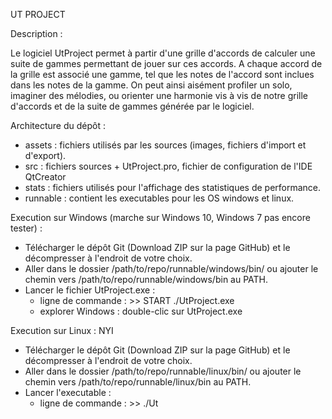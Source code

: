 UT PROJECT

Description :

Le logiciel UtProject permet à partir d'une grille d'accords de calculer une suite de gammes permettant de jouer sur ces accords.
A chaque accord de la grille est associé une gamme, tel que les notes de l'accord sont inclues dans les notes de la gamme.
On peut ainsi aisément profiler un solo, imaginer des mélodies, ou orienter une harmonie vis à vis de notre grille d'accords et de la suite de gammes générée par le logiciel.

Architecture du dépôt :

- assets : fichiers utilisés par les sources (images, fichiers d'import et d'export).
- src : fichiers sources + UtProject.pro, fichier de configuration de l'IDE QtCreator
- stats : fichiers utilisés pour l'affichage des statistiques de performance.
- runnable : contient les executables pour les OS windows et linux.

Execution sur Windows (marche sur Windows 10, Windows 7 pas encore tester) :
- Télécharger le dépôt Git (Download ZIP sur la page GitHub) et le décompresser à l'endroit de votre choix.
- Aller dans le dossier /path/to/repo/runnable/windows/bin/ ou ajouter le chemin vers /path/to/repo/runnable/windows/bin au PATH.
- Lancer le fichier UtProject.exe :
  * ligne de commande : >> START ./UtProject.exe
  * explorer Windows : double-clic sur UtProject.exe
  
Execution sur Linux : NYI
- Télécharger le dépôt Git (Download ZIP sur la page GitHub) et le décompresser à l'endroit de votre choix.
- Aller dans le dossier /path/to/repo/runnable/linux/bin/ ou ajouter le chemin vers /path/to/repo/runnable/linux/bin au PATH.
- Lancer l'executable :
  * ligne de commande : >> ./Ut  
